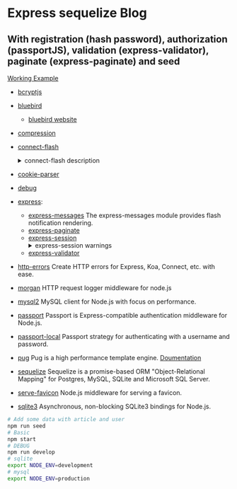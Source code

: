 # Express sequelize Blog
## With registration (hash password), authorization (passportJS), validation (express-validator), paginate (express-paginate) and seed

[Working Example](http://87.236.23.246/)  

* [bcryptjs](https://www.npmjs.com/package/bcryptjs)  
* [bluebird](https://www.npmjs.com/package/bluebird)  
   - [bluebird website](http://bluebirdjs.com/docs/getting-started.html)  
* [compression](https://www.npmjs.com/package/compression)  
* [connect-flash](https://www.npmjs.com/package/connect-flash) <details>
   <summary>connect-flash description</summary>
   
     <p>The __flash__ is a special area of the session used for storing messages. Messages are written to the flash and cleared after
        being displayed to the user. The flash is typically used in combination with redirects, ensuring that the message is available  to the next page that is to be rendered.</p>
   </details>  
* [cookie-parser](https://www.npmjs.com/package/cookie-parser)  
* [debug](https://www.npmjs.com/package/debug)  
* [express](https://www.npmjs.com/package/express):  
   - [express-messages](https://www.npmjs.com/package/express-messages)  The express-messages module provides flash notification rendering.  
   - [express-paginate](https://www.npmjs.com/package/express-paginate)  
   - [express-session](https://www.npmjs.com/package/express-session)  
     <details>
         <summary>express-session warnings</summary>
           <p>
              <b>Note</b> Since version 1.5.0, the [cookie-parser middleware](https://www.npmjs.com/package/cookie-parser) no longer needs to be used for this module to work. This module now directly reads and writes cookies on req/res. Using cookie-parser may result in issues if the secret is not the same between this module and cookie-parser.  
          </p>
          <p>
             <b>Warning</b> The default server-side session storage, MemoryStore, is purposely not designed for a production environment. It will leak memory under most conditions, does not scale past a single process, and is meant for debugging and developing.  
          </p>
          <p>
            For a list of stores, see [compatible session stores](https://www.npmjs.com/package/express-session#compatible-session-stores).  
          </p>
     </details>  
   - [express-validator](https://www.npmjs.com/package/express-validator)  
* [http-errors](https://www.npmjs.com/package/http-errors) Create HTTP errors for Express, Koa, Connect, etc. with ease.  
* [morgan](https://www.npmjs.com/package/morgan) HTTP request logger middleware for node.js  
* [mysql2](https://www.npmjs.com/package/mysql2) MySQL client for Node.js with focus on performance.   
* [passport](https://www.npmjs.com/package/passport) Passport is Express-compatible authentication middleware for Node.js.  
* [passport-local](https://www.npmjs.com/package/passport-local) Passport strategy for authenticating with a username and password.  
* [pug](https://www.npmjs.com/package/pug) Pug is a high performance template engine. [Doumentation](https://pugjs.org/)  
* [sequelize](https://www.npmjs.com/package/sequelize) Sequelize is a promise-based ORM "Object-Relational Mapping" for Postgres, MySQL, SQLite and Microsoft SQL Server.  
* [serve-favicon](https://www.npmjs.com/package/serve-favicon) Node.js middleware for serving a favicon.  
* [sqlite3](https://www.npmjs.com/package/sqlite3) Asynchronous, non-blocking SQLite3 bindings for Node.js.  

```bash
# Add some data with article and user
npm run seed
# Basic
npm start
# DEBUG
npm run develop
# sqlite
export NODE_ENV=development
# mysql
export NODE_ENV=production
```
